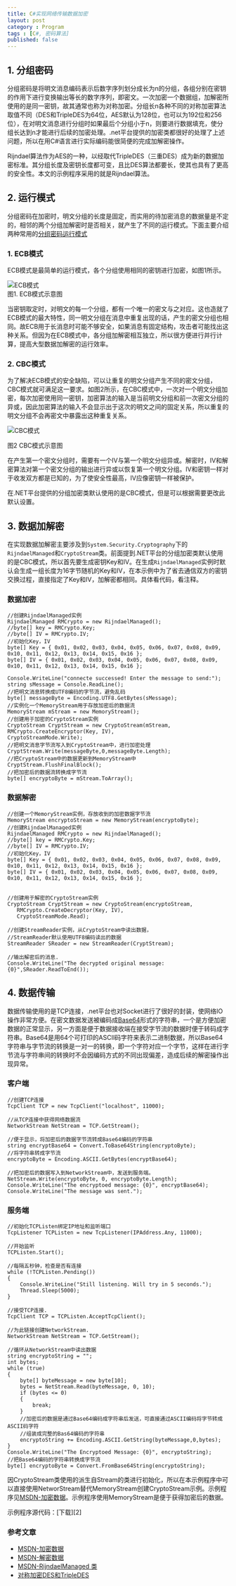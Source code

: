 ```yaml
---
title: C#实现网络传输数据加密
layout: post
category : Program
tags : [C#, 密码算法]
published: false
---
```

## 1. 分组密码

分组密码是将明文消息编码表示后数字序列划分成长为n的分组，各组分别在密钥的作用下进行变换输出等长的数字序列，即密文。一次加密一个数据组，加解密所使用的是同一密钥，故其通常也称为对称加密。分组长n各种不同的对称加密算法取值不同（DES和TripleDES为64位，AES默认为128位，也可以为192位和256位），在对明文消息进行分组时如果最后个分组小于n，则要进行数据填充，使分组长达到n才能进行后续的加密处理。.net平台提供的加密类都很好的处理了上述问题，所以在用C#语言进行实际编码能很简便的完成加解密操作。

Rijndael算法作为AES的一种，以经取代TripleDES（三重DES）成为新的数据加密标准。其分组长度及密钥长度都可变，且比DES算法都要长，使其也具有了更高的安全性。本文的示例程序采用的就是Rijndael算法。

## 2. 运行模式

分组密码在加密时，明文分组的长度是固定，而实用的待加密消息的数据量是不定的，相邻的两个分组加解密时是否相关，就产生了不同的运行模式。下面主要介绍两种常用的[分组密码运行模式](http://bit.ly/NKH3sY)

### 1. ECB模式

ECB模式是最简单的运行模式，各个分组使用相同的密钥进行加密，如图1所示。

![ECB模式](http://upload.wikimedia.org/wikipedia/commons/c/c4/Ecb_encryption.png)  
<span style="text-align:center;">图1. ECB模式示意图</span>

当密钥取定时，对明文的每一个分组，都有一个唯一的密文与之对应。这也造就了ECB模式的最大特性，同一明文分组在消息中重复出现的话，产生的密文分组也相同。故ECB用于长消息时可能不够安全，如果消息有固定结构，攻击者可能找出这种关系。但因为在ECB模式中，各分组加解密相互独立，所以很方便进行并行计算，提高大型数据加解密的运行效率。

### 2. CBC模式

为了解决ECB模式的安全缺陷，可以让重复的明文分组产生不同的密文分组，CBC模式就可满足这一要求。如图2所示，在CBC模式中，一次对一个明文分组加密，每次加密使用同一密钥，加密算法的输入是当前明文分组和前一次密文分组的异或，因此加密算法的输入不会显示出于这次的明文之间的固定关系，所以重复的明文分组不会再密文中暴露出这种重复关系。

![CBC模式](http://upload.wikimedia.org/wikipedia/commons/6/66/Cbc_decryption.png)  

图2 CBC模式示意图

在产生第一个密文分组时，需要有一个IV与第一个明文分组异或。解密时，IV和解密算法对第一个密文分组的输出进行异或以恢复第一个明文分组。IV和密钥一样对于收发双方都是已知的，为了使安全性最高，IV应像密钥一样被保护。

在.NET平台提供的分组加密类默认使用的是CBC模式，但是可以根据需要更改此默认设置。

## 3. 数据加解密

在实现数据加解密主要涉及到`System.Security.Cryptography`下的`RijndaelManaged`和`CryptoStream`类。前面提到.NET平台的分组加密类默认使用的是CBC模式，所以首先要生成密钥Key和IV。在生成`RijndaelManaged`实例时默认会生成一组长度为16字节随机的Key和IV，在本示例中为了省去通信双方的密钥交换过程，直接指定了Key和IV，加解密都相同。具体看代码，看注释。

### 数据加密

    //创建RijndaelManaged实例
    RijndaelManaged RMCrypto = new RijndaelManaged();
    //byte[] key = RMCrypto.Key;
    //byte[] IV = RMCrypto.IV;
    //初始化Key，IV
    byte[] Key = { 0x01, 0x02, 0x03, 0x04, 0x05, 0x06, 0x07, 0x08, 0x09, 0x10, 0x11, 0x12, 0x13, 0x14, 0x15, 0x16 };
    byte[] IV = { 0x01, 0x02, 0x03, 0x04, 0x05, 0x06, 0x07, 0x08, 0x09, 0x10, 0x11, 0x12, 0x13, 0x14, 0x15, 0x16 };

    Console.WriteLine("connecte successed! Enter the message to send:");
    string sMessage = Console.ReadLine();
    //把明文消息转换成UTF8编码的字节流，避免乱码
    byte[] messageByte = Encoding.UTF8.GetBytes(sMessage);
    //实例化一个MemoryStream用于存放加密后的数据流
    MemoryStream mStream = new MemoryStream();
    //创建用于加密的CryptoStream实例
    CryptoStream CryptStream = new CryptoStream(mStream,
    RMCrypto.CreateEncryptor(Key, IV),
    CryptoStreamMode.Write);
    //把明文消息字节流写入到CryptoStream中，进行加密处理
    CryptStream.Write(messageByte,0,messageByte.Length);
    //把CryptoStream中的数据更新到MemoryStream中
    CryptStream.FlushFinalBlock();
    //把加密后的数据流转换成字节流
    byte[] encryptoByte = mStream.ToArray();

### 数据解密

    //创建一个MemoryStream实例，存放收到的加密数据字节流
    MemoryStream encryptoStream = new MemoryStream(encryptoByte);
    //创建RijndaelManaged实例
    RijndaelManaged RMCrypto = new RijndaelManaged();
    //byte[] key = RMCrypto.Key;
    //byte[] IV = RMCrypto.IV;
    //初始化Key，IV
    byte[] Key = { 0x01, 0x02, 0x03, 0x04, 0x05, 0x06, 0x07, 0x08, 0x09, 0x10, 0x11, 0x12, 0x13, 0x14, 0x15, 0x16 };
    byte[] IV = { 0x01, 0x02, 0x03, 0x04, 0x05, 0x06, 0x07, 0x08, 0x09, 0x10, 0x11, 0x12, 0x13, 0x14, 0x15, 0x16 };


    //创建用于解密的CryptoStream实例
    CryptoStream CryptStream = new CryptoStream(encryptoStream,
       RMCrypto.CreateDecryptor(Key, IV),
       CryptoStreamMode.Read);

    //创建StreamReader实例，从CryptoStream中读出数据，
    //StreamReader默认使用UTF8编码读出的数据
    StreamReader SReader = new StreamReader(CryptStream);
    
    //输出解密后的消息.
    Console.WriteLine("The decrypted original message: {0}",SReader.ReadToEnd());

## 4. 数据传输

数据传输使用的是TCP连接，.net平台也对Socket进行了很好的封装，使网络IO操作非常方便。在密文数据发送被编码成[Base64](http://zh.wikipedia.org/wiki/Base64)形式的字符串，一个是方便加密数据的正常显示，另一方面是便于数据接收端在接受字节流的数据时便于转码成字符串。Base64是用64个可打印的ASCII码字符来表示二进制数据，所以Base64字符串与字节流的转换是一对一的转换，即一个字符对应一个字节，这样在进行字节流与字符串间的转换时不会因编码方式的不同出现偏差，造成后续的解密操作出现异常。

### 客户端

    //创建TCP连接
    TcpClient TCP = new TcpClient("localhost", 11000);

    //从TCP连接中获得网络数据流 
    NetworkStream NetStream = TCP.GetStream();
    
    //便于显示，将加密后的数据字节流转成Base64编码的字符串
    string encryptBase64 = Convert.ToBase64String(encryptoByte);
    //将字符串转成字节流
    encryptoByte = Encoding.ASCII.GetBytes(encryptBase64);
    
    //把加密后的数据写入到NetworkStream中，发送到服务端。
    NetStream.Write(encryptoByte, 0, encryptoByte.Length);
    Console.WriteLine("The encryptoed message: {0}", encryptBase64);
    Console.WriteLine("The message was sent.");


### 服务端

    //初始化TCPListen绑定IP地址和监听端口
    TcpListener TCPListen = new TcpListener(IPAddress.Any, 11000);

    //开始监听
    TCPListen.Start();

    //每隔五秒钟，检查是否有连接
    while (!TCPListen.Pending())
    {
        Console.WriteLine("Still listening. Will try in 5 seconds.");
        Thread.Sleep(5000);
    }

    //接受TCP连接.
    TcpClient TCP = TCPListen.AcceptTcpClient();

    //为此链接创建NetworkStream.
    NetworkStream NetStream = TCP.GetStream();

    //循环从NetworkStream中读出数据
    string encryptoString = "";
    int bytes;
    while (true)
    {
        byte[] byteMessage = new byte[10];
        bytes = NetStream.Read(byteMessage, 0, 10);
        if (bytes <= 0)
        {
            break;
        }
        //加密后的数据是通过Base64编码成字符串后发送，可直接通过ASCII编码将字节转成ASCII码字符
        //组装成完整的Bas64编码的字符串
        encryptoString += Encoding.ASCII.GetString(byteMessage,0,bytes);
    }
    Console.WriteLine("The Encryptoed Message: {0}", encryptoString);
    //把Base64编码的字符串转换成字节流
    byte[] encryptoByte = Convert.FromBase64String(encryptoString);

因CryptoStream类使用的派生自Stream的类进行初始化，所以在本示例程序中可以直接使用NetworStream替代MemoryStream创建CryptoStream示例。示例程序见[MSDN-加密数据][1]。示例程序使用MemoryStream是便于获得加密后的数据。

示例程序源代码：[下载][2]

### 参考文章

* [MSDN-加密数据][1]
* [MSDN-解密数据](http://msdn.microsoft.com/zh-cn/library/te15te69)
* [MSDN-RijndaelManaged 类](http://msdn.microsoft.com/zh-cn/library/system.security.cryptography.rijndaelmanaged)
* [对称加密DES和TripleDES](http://www.cnblogs.com/chnking/archive/2007/08/14/855600.html)

[1]:http://msdn.microsoft.com/zh-cn/library/as0w18af
